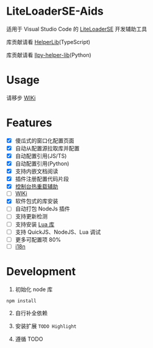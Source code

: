 # LiteLoaderSE-Aids


适用于 Visual Studio Code 的 [LiteLoaderSE](https://github.com/LiteLDev/LiteLoaderBDS) 开发辅助工具

库贡献请看 [HelperLib](https://github.com/LiteLScript-Dev/HelperLib)(TypeScript)

库贡献请看 [llpy-helper-lib](https://github.com/LiteLDev/llpy-helper-lib)(Python)

# Usage

请移步 [WIKi](https://github.com/LiteLScript-Dev/LiteLoaderSE-Aids/wiki)

# Features

- [x] 傻瓜式的窗口化配置页面
- [x] 自动从配置源拉取库并配置
- [x] 自动配置引用(JS/TS)
- [x] 自动配置引用(Python)
- [x] 支持内嵌文档阅读
- [x] 插件注册配置代码片段
- [x] [控制台热重载辅助](https://github.com/LiteLScript-Dev/LiteLoaderSE-Aids/wiki#%E6%8E%A7%E5%88%B6%E5%8F%B0%E8%BE%85%E5%8A%A9)
- [ ] [WIKi](https://github.com/LiteLScript-Dev/LiteLoaderSE-Aids/wiki)
- [x] 软件包式的库安装
- [ ] 自动打包 NodeJs 插件
- [ ] 支持更新检测
- [ ] 支持安装 [Lua 库](src\handler\LibraryHandler.ts)
- [ ] 支持 QuickJS、NodeJS、Lua 调试
- [ ] 更多可配置项 80%
- [ ] [i18n](https://github.com/microsoft/vscode-extension-samples/tree/main/i18n-sample)

# Development

1. 初始化 node 库

```shell
npm install
```

2. 自行补全依赖
   
3. 安装扩展 `TODO Highlight`

4. 遵循 TODO
